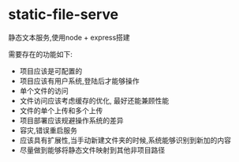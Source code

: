 # static-file-serve
静态文本服务,使用node + express搭建

需要存在的功能如下:
- 项目应该是可配置的
- 项目应该有用户系统,登陆后才能够操作
- 单个文件的访问
- 文件访问应该考虑缓存的优化, 最好还能兼顾性能
- 文件的单个上传和多个上传
- 项目部署应该规避操作系统的差异
- 容灾,错误重启服务
- 应该具有扩展性,当手动新建文件夹的时候,系统能够识别到新加的内容
- 尽量做到能够将静态文件映射到其他非项目路径